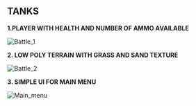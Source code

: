 ## TANKS


**1.PLAYER WITH HEALTH AND NUMBER OF AMMO AVAILABLE**

![Battle_1](https://user-images.githubusercontent.com/25602737/59966644-cbb93600-953c-11e9-950a-0a802f59e9f4.png)


**2. LOW POLY TERRAIN WITH GRASS AND SAND TEXTURE**

![Battle_2](https://user-images.githubusercontent.com/25602737/59966799-fb693d80-953e-11e9-87e1-10ab4518ba4e.png)


**3. SIMPLE UI FOR MAIN MENU**

![Main_menu](https://user-images.githubusercontent.com/25602737/59966921-78e17d80-9540-11e9-8f59-d284dec236db.png)
